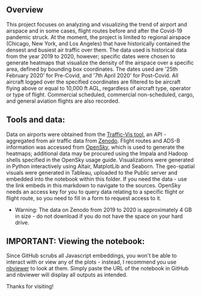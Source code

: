 ## Overview
This project focuses on analyzing and visualizing the trend of airport and airspace and in some cases, flight
routes before and after the Covid-19 pandemic struck. At the moment, the project is limited to regional
airspace (Chicago, New York, and Los Angeles) that have historically contained the densest and busiest air traffic over them.
The data used is historical data from the year 2019 to 2020, however; specific dates were chosen to generate heatmaps that visualize the density of the airspace over a specific area, defined by bounding box coordinates.
The dates used are '25th February 2020' for Pre-Covid, and '7th April 2020' for Post-Covid. All aircraft logged over the specified coordinates are filtered to be aircraft flying above or equal to 10,000 ft AGL, regardless of aircraft type, operator or type of flight. Commercial scheduled, commercial non-scheduled, cargo, and general aviation flights are also recorded.

## Tools and data:
Data on airports were obtained from the [Traffic-Vis tool](https://traffic-viz.github.io/installation.html#updating-traffic), an API - aggregated from air traffic data from [Zenodo](https://zenodo.org/record/4893103). Flight routes and ADS-B information was accessed from [OpenSky](https://opensky-network.org/data/impala), which is used to generate the heatmaps; additional data may be procured using the Impala and Hadoop shells specified in the OpenSky usage guide.
Visualizations were generated in Python interactively using Altair, MatplotLib and Seaborn. The geo-spatial visuals were generated in Tableau, uploaded to the Public server and embedded into the notebook within this folder.
If you need the data - use the link embeds in this markdown to navigate to the sources. OpenSky needs an access key for you to query data relating to a specific flight or flight route, so you need to fill in a form to request access to it.

- Warning: The data on Zenodo from 2019 to 2020 is approximately 4 GB in size - do not download if you do not have the space on your hard drive.

## IMPORTANT: Viewing the notebook:
Since GitHub scrubs all Javascript embeddings, you won't be able to interact with or view any of the plots - instead, I recommend you use [nbviewer](https://nbviewer.jupyter.org/) to look at them. Simply paste the URL of the notebook in GitHub and nbviewer will display all outputs as intended.

Thanks for visiting!
